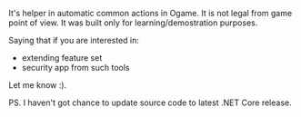 It's helper in automatic common actions in Ogame. It is not legal from game point of view. It was built only for learning/demostration purposes.

Saying that if you are interested in:
- extending feature set
- security app from such tools

Let me know :).

PS. I haven't got chance to update source code to latest .NET Core release.
